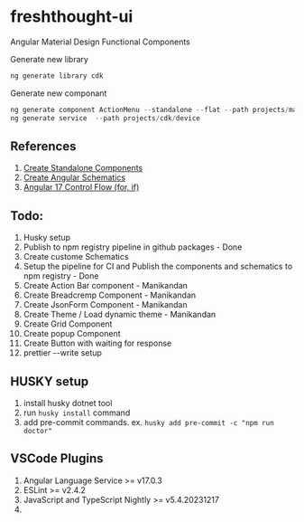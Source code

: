 # freshthought-ui
Angular Material Design Functional Components

Generate new library

```ts
ng generate library cdk 
```

Generate new componant

```ts
ng generate component ActionMenu --standalone --flat --path projects/material/action-menu
ng generate service  --path projects/cdk/device
```

## References

1. [Create Standalone Components](https://sandroroth.com/blog/angular-library)
2. [Create Angular Schematics](https://blog.angular.io/schematics-an-introduction-dc1dfbc2a2b2)
3. [Angular 17 Control Flow (for, if)](https://www.techiediaries.com/angular-17-new-control-flow-examples/)

## Todo:

1. Husky setup
2. Publish to npm registry pipeline in github packages - Done
3. Create custome Schematics
4. Setup the pipeline for CI and Publish the components and schematics to npm registry - Done
5. Create Action Bar component - Manikandan
6. Create Breadcremp Component - Manikandan
7. Create JsonForm Component - Manikandan
8. Create Theme / Load dynamic theme  - Manikandan
8. Create Grid Component
9. Create popup Component
10. Create Button with waiting for response
11. prettier --write setup


## HUSKY setup

1. install husky dotnet tool
2. run `husky install` command
3. add pre-commit commands.
    ex. `husky add pre-commit -c "npm run doctor"`


## VSCode Plugins
1. Angular Language Service >= v17.0.3
2. ESLint >= v2.4.2
3. JavaScript and TypeScript Nightly >= v5.4.20231217
4. 
